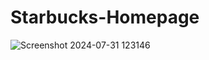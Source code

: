 # Starbucks-Homepage

![Screenshot 2024-07-31 123146](https://github.com/user-attachments/assets/4d3ecab4-4207-4fb5-80f5-01fdc1f2d3f2)
